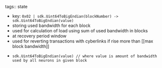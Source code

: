 tags:: state

- key: `0x02 | sdk.Uint64ToBigEndian(blockNumber) -> sdk.Uint64ToBigEndian(value)`
- storing used bandwidth for each block
- used for calculation of load using sum of used bandwidth in blocks
- at recovery period window
- used for reverting transactions with cyberlinks if rise more than [[max block bandwidth]]
- ```
  sdk.Uint64ToBigEndian(value) // where value is amount of bandwidth used by all neurons in given block
  ```